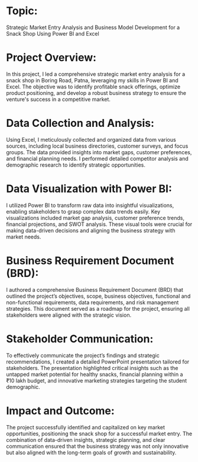 # Topic:
Strategic Market Entry Analysis and Business Model Development for a Snack Shop Using Power BI and Excel

# Project Overview:
In this project, I led a comprehensive strategic market entry analysis for a snack shop in Boring Road, Patna, leveraging my skills in Power BI and Excel. The objective was to identify profitable snack offerings, optimize product positioning, and develop a robust business strategy to ensure the venture's success in a competitive market.

# Data Collection and Analysis:
Using Excel, I meticulously collected and organized data from various sources, including local business directories, customer surveys, and focus groups. The data provided insights into market gaps, customer preferences, and financial planning needs. I performed detailed competitor analysis and demographic research to identify strategic opportunities.

# Data Visualization with Power BI:
I utilized Power BI to transform raw data into insightful visualizations, enabling stakeholders to grasp complex data trends easily. Key visualizations included market gap analysis, customer preference trends, financial projections, and SWOT analysis. These visual tools were crucial for making data-driven decisions and aligning the business strategy with market needs.

# Business Requirement Document (BRD):
I authored a comprehensive Business Requirement Document (BRD) that outlined the project’s objectives, scope, business objectives, functional and non-functional requirements, data requirements, and risk management strategies. This document served as a roadmap for the project, ensuring all stakeholders were aligned with the strategic vision​.

# Stakeholder Communication:
To effectively communicate the project’s findings and strategic recommendations, I created a detailed PowerPoint presentation tailored for stakeholders. The presentation highlighted critical insights such as the untapped market potential for healthy snacks, financial planning within a ₹10 lakh budget, and innovative marketing strategies targeting the student demographic​.

# Impact and Outcome:
The project successfully identified and capitalized on key market opportunities, positioning the snack shop for a successful market entry. The combination of data-driven insights, strategic planning, and clear communication ensured that the business strategy was not only innovative but also aligned with the long-term goals of growth and sustainability.
